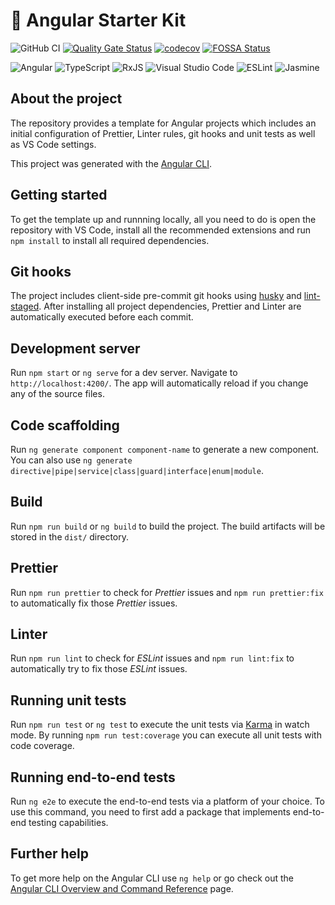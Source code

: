 # 🚀 Angular Starter Kit

![GitHub CI](https://github.com/svierk/angular-starter-kit/actions/workflows/ci.yaml/badge.svg)
[![Quality Gate Status](https://sonarcloud.io/api/project_badges/measure?project=svierk_angular-starter-kit&metric=alert_status)](https://sonarcloud.io/summary/new_code?id=svierk_angular-starter-kit)
[![codecov](https://codecov.io/gh/svierk/angular-starter-kit/branch/main/graph/badge.svg?token=W0VGTTH1VJ)](https://codecov.io/gh/svierk/angular-starter-kit)
[![FOSSA Status](https://app.fossa.com/api/projects/git%2Bgithub.com%2Fsvierk%2Fangular-starter-kit.svg?type=shield)](https://app.fossa.com/projects/git%2Bgithub.com%2Fsvierk%2Fangular-starter-kit?ref=badge_shield)

![Angular](https://img.shields.io/badge/angular-%23DD0031.svg?logo=angular&logoColor=white)
![TypeScript](https://img.shields.io/badge/typescript-%23007ACC.svg?logo=typescript&logoColor=white)
![RxJS](https://img.shields.io/badge/rxjs-%23B7178C.svg?logo=reactivex&logoColor=white)
![Visual Studio Code](https://img.shields.io/badge/Visual%20Studio%20Code-0078d7.svg?logo=visual-studio-code&logoColor=white)
![ESLint](https://img.shields.io/badge/ESLint-4B3263?logo=eslint&logoColor=white)
![Jasmine](https://img.shields.io/badge/jasmine-%238A4182.svg?logo=jasmine&logoColor=white)

## About the project

The repository provides a template for Angular projects which includes an initial configuration of Prettier, Linter rules, git hooks and unit tests as well as VS Code settings.

This project was generated with the [Angular CLI](https://github.com/angular/angular-cli).

## Getting started

To get the template up and runnning locally, all you need to do is open the repository with VS Code, install all the recommended extensions and run `npm install` to install all required dependencies.

## Git hooks

The project includes client-side pre-commit git hooks using [husky](https://github.com/typicode/husky) and [lint-staged](https://github.com/okonet/lint-staged). After installing all project dependencies, Prettier and Linter are automatically executed before each commit.

## Development server

Run `npm start` or `ng serve` for a dev server. Navigate to `http://localhost:4200/`. The app will automatically reload if you change any of the source files.

## Code scaffolding

Run `ng generate component component-name` to generate a new component. You can also use `ng generate directive|pipe|service|class|guard|interface|enum|module`.

## Build

Run `npm run build` or `ng build` to build the project. The build artifacts will be stored in the `dist/` directory.

## Prettier

Run `npm run prettier` to check for _Prettier_ issues and `npm run prettier:fix` to automatically fix those _Prettier_ issues.

## Linter

Run `npm run lint` to check for _ESLint_ issues and `npm run lint:fix` to automatically try to fix those _ESLint_ issues.

## Running unit tests

Run `npm run test` or `ng test` to execute the unit tests via [Karma](https://karma-runner.github.io) in watch mode. By running `npm run test:coverage` you can execute all unit tests with code coverage.

## Running end-to-end tests

Run `ng e2e` to execute the end-to-end tests via a platform of your choice. To use this command, you need to first add a package that implements end-to-end testing capabilities.

## Further help

To get more help on the Angular CLI use `ng help` or go check out the [Angular CLI Overview and Command Reference](https://angular.io/cli) page.
